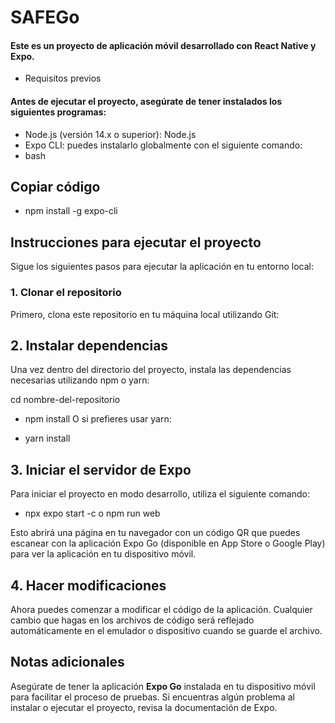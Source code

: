 # SAFEGo
#### Este es un proyecto de aplicación móvil desarrollado con React Native y Expo.

* Requisitos previos
#### Antes de ejecutar el proyecto, asegúrate de tener instalados los siguientes programas:

- Node.js (versión 14.x o superior): Node.js
- Expo CLI: puedes instalarlo globalmente con el siguiente comando:
- bash
## Copiar código
- npm install -g expo-cli

## Instrucciones para ejecutar el proyecto
Sigue los siguientes pasos para ejecutar la aplicación en tu entorno local:

### 1. Clonar el repositorio
Primero, clona este repositorio en tu máquina local utilizando Git:

## 2. Instalar dependencias
Una vez dentro del directorio del proyecto, instala las dependencias necesarias utilizando npm o yarn:

cd nombre-del-repositorio
- npm install
O si prefieres usar yarn:

- yarn install

## 3. Iniciar el servidor de Expo
Para iniciar el proyecto en modo desarrollo, utiliza el siguiente comando:

- npx expo start -c o npm run web

Esto abrirá una página en tu navegador con un código QR que puedes escanear con la aplicación Expo Go (disponible en App Store o Google Play) para ver la aplicación en tu dispositivo móvil.


## 4. Hacer modificaciones
Ahora puedes comenzar a modificar el código de la aplicación. Cualquier cambio que hagas en los archivos de código será reflejado automáticamente en el emulador o dispositivo cuando se guarde el archivo.

## Notas adicionales
Asegúrate de tener la aplicación **Expo Go** instalada en tu dispositivo móvil para facilitar el proceso de pruebas.
Si encuentras algún problema al instalar o ejecutar el proyecto, revisa la documentación de Expo.
